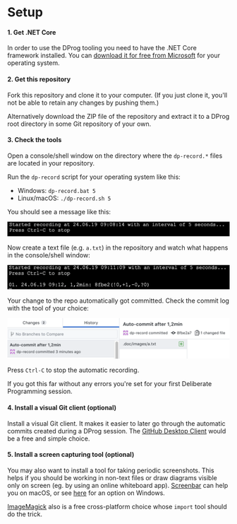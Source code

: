 # Setup
#### 1. Get .NET Core
In order to use the DProg tooling you need to have the .NET Core framework installed. You can [download it for free from Microsoft](https://dotnet.microsoft.com/download) for your operating system.

#### 2. Get this repository
Fork this repository and clone it to your computer. (If you just clone it, you'll not be able to retain any changes by pushing them.)

Alternatively download the ZIP file of the repository and extract it to a DProg root directory in some Git repository of your own.

#### 3. Check the tools
Open a console/shell window on the directory where the `dp-record.*` files are located in your repository.

Run the `dp-record` script for your operating system like this:

* Windows: `dp-record.bat 5`
* Linux/macOS: `./dp-record.sh 5`

You should see a message like this:

![](images/tool_check.png)

Now create a text file (e.g. `a.txt`) in the repository and watch what happens in the console/shell window:

![](images/tool_check_change.png)

Your change to the repo automatically got committed. Check the commit log with the tool of your choice:

![](images/tool_check_log.png)

Press `Ctrl-C` to stop the automatic recording.

If you got this far without any errors you're set for your first Deliberate Programming session.

#### 4. Install a visual Git client (optional)
Install a visual Git client. It makes it easier to later go through the automatic commits created during a DProg session. The [GitHub Desktop Client](https://desktop.github.com/) would be a free and simple choice.

#### 5. Install a screen capturing tool (optional)
You may also want to install a tool for taking periodic screenshots. This helps if you should be working in non-text files or draw diagrams visible only on screen (eg. by using an online whiteboard app). [Screenbar](https://apps.apple.com/us/app/screenbar/id1329392611?ls=1) can help you on macOS, or see [here](https://www.guidingtech.com/56099/automatically-take-screenshots-windows-pc/) for an option on Windows.

[ImageMagick](https://imagemagick.org/) also is a free cross-platform choice whose `import` tool should do the trick.
